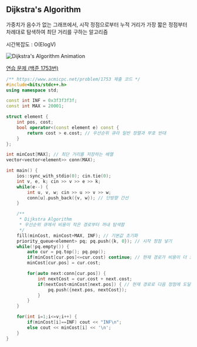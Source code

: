 ## Dijkstra's Algorithm
가중치가 음수가 없는 그래프에서, 시작 정점으로부터 누적 거리가 가장 짧은 정점부터 차례대로 탐색하여 최단 거리를 구하는 알고리즘

시간복잡도 : O(ElogV)

![Dijkstra's Algorithm Animation](https://upload.wikimedia.org/wikipedia/commons/5/57/Dijkstra_Animation.gif)

[연습 문제 (백준 1753번)](https://www.acmicpc.net/problem/1753)

``` c++
/** https://www.acmicpc.net/problem/1753 제출 코드 */
#include<bits/stdc++.h>
using namespace std;

const int INF = 0x3f3f3f3f;
const int MAX = 20001;

struct element {
    int pos, cost;
    bool operator<(const element e) const {
        return cost > e.cost; // 우선순위 큐라 일반 정렬과 부호 반대
    }
};

int minCost[MAX]; // 최단 거리를 저장하는 배열
vector<vector<element>> conn(MAX);

int main() {
    ios::sync_with_stdio(0); cin.tie(0);
    int v, e, k; cin >> v >> e >> k;
    while(e--) {
        int u, v, w; cin >> u >> v >> w;
        conn[u].push_back({v, w}); // 단방향 간선
    }

    /** 
     * Dijkstra Algorithm
     * 우선순위 큐에서 비용이 작은 경로부터 꺼내 탐색함
     */
    fill(minCost, minCost+MAX, INF); // 기본값 초기화
    priority_queue<element> pq; pq.push({k, 0}); // 시작 정점 넣기
    while(!pq.empty()) {
        auto cur = pq.top(); pq.pop();
        if(minCost[cur.pos]<=cur.cost) continue; // 현재 경로가 비용이 더 크다면 제외
        minCost[cur.pos] = cur.cost;

        for(auto next:conn[cur.pos]) {
            int nextCost = cur.cost + next.cost;
            if(nextCost<minCost[next.pos]) { // 현재 경로로 다음 정점에 도달하는 비용이 더 적다면
                pq.push({next.pos, nextCost});
            }
        }
    }

    for(int i=1;i<=v;i++) {
        if(minCost[i]==INF) cout << "INF\n";
        else cout << minCost[i] << '\n';
    }
}
```
